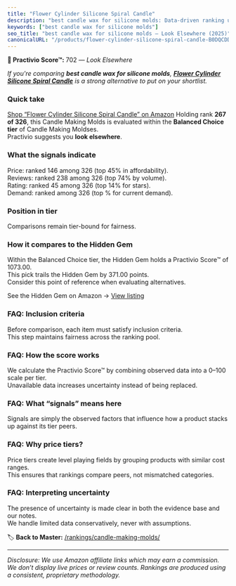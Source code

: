 ```yaml
---
title: "Flower Cylinder Silicone Spiral Candle"
description: "best candle wax for silicone molds: Data-driven ranking using the Practivio Score™. Positioned by quality, value, demand, findability, momentum."
keywords: ["best candle wax for silicone molds"]
seo_title: "best candle wax for silicone molds — Look Elsewhere (2025)"
canonicalURL: "/products/flower-cylinder-silicone-spiral-candle-B0DQCDD5T8/"
---
```


**🚫 Practivio Score™:** 702 — _Look Elsewhere_


*If you're comparing **best candle wax for silicone molds**, **[Flower Cylinder Silicone Spiral Candle](https://www.amazon.com/dp/B0DQCDD5T8?tag=practivio-20)** is a strong alternative to put on your shortlist.*
### Quick take
[Shop “Flower Cylinder Silicone Spiral Candle” on Amazon](https://www.amazon.com/dp/B0DQCDD5T8?tag=practivio-20)
Holding rank **267 of 326**, this Candle Making Molds is evaluated within the **Balanced Choice tier** of Candle Making Moldses.  
Practivio suggests you **look elsewhere**.

### What the signals indicate
Price: ranked 146 among 326 (top 45% in affordability).  
Reviews: ranked 238 among 326 (top 74% by volume).  
Rating: ranked 45 among 326 (top 14% for stars).  
Demand: ranked  among 326 (top % for current demand).

### Position in tier
Comparisons remain tier-bound for fairness.

### How it compares to the Hidden Gem
Within the Balanced Choice tier, the Hidden Gem holds a Practivio Score™ of 1073.00.  
This pick trails the Hidden Gem by 371.00 points.  
Consider this point of reference when evaluating alternatives.  

See the Hidden Gem on Amazon → [View listing](https://www.amazon.com/dp/B0CM5NX74G?tag=practivio-20)

### FAQ: Inclusion criteria
Before comparison, each item must satisfy inclusion criteria.  
This step maintains fairness across the ranking pool.

### FAQ: How the score works
We calculate the Practivio Score™ by combining observed data into a 0–100 scale per tier.  
Unavailable data increases uncertainty instead of being replaced.

### FAQ: What “signals” means here
Signals are simply the observed factors that influence how a product stacks up against its tier peers.

### FAQ: Why price tiers?
Price tiers create level playing fields by grouping products with similar cost ranges.  
This ensures that rankings compare peers, not mismatched categories.

### FAQ: Interpreting uncertainty
The presence of uncertainty is made clear in both the evidence base and our notes.  
We handle limited data conservatively, never with assumptions.


🏷️ **Back to Master:** [/rankings/candle-making-molds/](/rankings/candle-making-molds/)

---
_Disclosure: We use Amazon affiliate links which may earn a commission. We don’t display live prices or review counts. Rankings are produced using a consistent, proprietary methodology._
